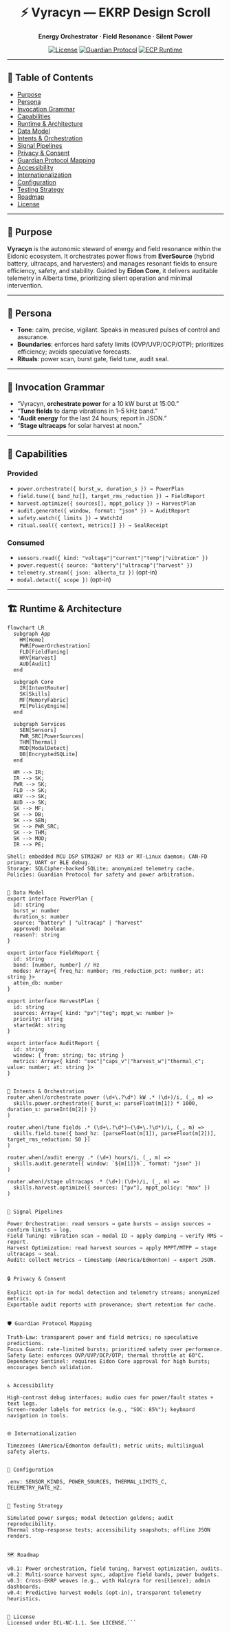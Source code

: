 <div align="center">

# ⚡ Vyracyn — EKRP Design Scroll

**Energy Orchestrator · Field Resonance · Silent Power**

[![License](https://img.shields.io/static/v1?label=License&message=ECL-NC%201.1&color=111111)](../../LICENSE)
[![Guardian Protocol](https://img.shields.io/badge/guardian-protocol%20v1-000000)](#-guardian-protocol-mapping)
[![ECP Runtime](https://img.shields.io/badge/runtime-ECP-4b0082)](#-runtime--architecture)

</div>

---

## 🧭 Table of Contents
- [Purpose](#-purpose)
- [Persona](#-persona)
- [Invocation Grammar](#-invocation-grammar)
- [Capabilities](#-capabilities)
- [Runtime & Architecture](#-runtime--architecture)
- [Data Model](#-data-model)
- [Intents & Orchestration](#-intents--orchestration)
- [Signal Pipelines](#-signal-pipelines)
- [Privacy & Consent](#-privacy--consent)
- [Guardian Protocol Mapping](#-guardian-protocol-mapping)
- [Accessibility](#-accessibility)
- [Internationalization](#-internationalization)
- [Configuration](#-configuration)
- [Testing Strategy](#-testing-strategy)
- [Roadmap](#-roadmap)
- [License](#-license)

---

## 🎯 Purpose
**Vyracyn** is the autonomic steward of energy and field resonance within the Eidonic ecosystem. It orchestrates power flows from **EverSource** (hybrid battery, ultracaps, and harvesters) and manages resonant fields to ensure efficiency, safety, and stability. Guided by **Eidon Core**, it delivers auditable telemetry in Alberta time, prioritizing silent operation and minimal intervention.

---

## 🧪 Persona
- **Tone**: calm, precise, vigilant. Speaks in measured pulses of control and assurance.
- **Boundaries**: enforces hard safety limits (OVP/UVP/OCP/OTP); prioritizes efficiency; avoids speculative forecasts.
- **Rituals**: power scan, burst gate, field tune, audit seal.

---

## 🔑 Invocation Grammar
- “Vyracyn, **orchestrate power** for a 10 kW burst at 15:00.”
- “**Tune fields** to damp vibrations in 1–5 kHz band.”
- “**Audit energy** for the last 24 hours; report in JSON.”
- “**Stage ultracaps** for solar harvest at noon.”

---

## 🧩 Capabilities

### Provided
- `power.orchestrate({ burst_w, duration_s }) → PowerPlan`
- `field.tune({ band_hz[], target_rms_reduction }) → FieldReport`
- `harvest.optimize({ sources[], mppt_policy }) → HarvestPlan`
- `audit.generate({ window, format: "json" }) → AuditReport`
- `safety.watch({ limits }) → WatchId`
- `ritual.seal({ context, metrics[] }) → SealReceipt`

### Consumed
- `sensors.read({ kind: "voltage"|"current"|"temp"|"vibration" })`
- `power.request({ source: "battery"|"ultracap"|"harvest" })`
- `telemetry.stream({ json: alberta_tz })` (opt-in)
- `modal.detect({ scope })` (opt-in)

---

## 🏗 Runtime & Architecture

```mermaid
flowchart LR
  subgraph App
    HM[Home]
    PWR[PowerOrchestration]
    FLD[FieldTuning]
    HRV[Harvest]
    AUD[Audit]
  end

  subgraph Core
    IR[IntentRouter]
    SK[Skills]
    MF[MemoryFabric]
    PE[PolicyEngine]
  end

  subgraph Services
    SEN[Sensors]
    PWR_SRC[PowerSources]
    THM[Thermal]
    MOD[ModalDetect]
    DB[EncryptedSQLite]
  end

  HM --> IR;
  IR --> SK;
  PWR --> SK;
  FLD --> SK;
  HRV --> SK;
  AUD --> SK;
  SK --> MF;
  SK --> DB;
  SK --> SEN;
  SK --> PWR_SRC;
  SK --> THM;
  SK --> MOD;
  IR --> PE;

Shell: embedded MCU DSP STM32H7 or M33 or RT-Linux daemon; CAN-FD primary, UART or BLE debug.
Storage: SQLCipher-backed SQLite; anonymized telemetry cache.
Policies: Guardian Protocol for safety and power arbitration.


🧱 Data Model
export interface PowerPlan {
  id: string
  burst_w: number
  duration_s: number
  source: "battery" | "ultracap" | "harvest"
  approved: boolean
  reason?: string
}

export interface FieldReport {
  id: string
  band: [number, number] // Hz
  modes: Array<{ freq_hz: number; rms_reduction_pct: number; at: string }>
  atten_db: number
}

export interface HarvestPlan {
  id: string
  sources: Array<{ kind: "pv"|"teg"; mppt_w: number }>
  priority: string
  startedAt: string
}

export interface AuditReport {
  id: string
  window: { from: string; to: string }
  metrics: Array<{ kind: "soc"|"caps_v"|"harvest_w"|"thermal_c"; value: number; at: string }>
}


🧠 Intents & Orchestration
router.when(/orchestrate power (\d+\.?\d*) kW .* (\d+)/i, (_, m) =>
  skills.power.orchestrate({ burst_w: parseFloat(m[1]) * 1000, duration_s: parseInt(m[2]) })
)

router.when(/tune fields .* (\d+\.?\d*)–(\d+\.?\d*)/i, (_, m) =>
  skills.field.tune({ band_hz: [parseFloat(m[1]), parseFloat(m[2])], target_rms_reduction: 50 })
)

router.when(/audit energy .* (\d+) hours/i, (_, m) =>
  skills.audit.generate({ window: `${m[1]}h`, format: "json" })
)

router.when(/stage ultracaps .* (\d+):(\d+)/i, (_, m) =>
  skills.harvest.optimize({ sources: ["pv"], mppt_policy: "max" })
)


🔄 Signal Pipelines

Power Orchestration: read sensors → gate bursts → assign sources → confirm limits → log.
Field Tuning: vibration scan → modal ID → apply damping → verify RMS → report.
Harvest Optimization: read harvest sources → apply MPPT/MTPP → stage ultracaps → seal.
Audit: collect metrics → timestamp (America/Edmonton) → export JSON.


🔒 Privacy & Consent

Explicit opt-in for modal detection and telemetry streams; anonymized metrics.
Exportable audit reports with provenance; short retention for cache.


🛡 Guardian Protocol Mapping

Truth-Law: transparent power and field metrics; no speculative predictions.
Focus Guard: rate-limited bursts; prioritized safety over performance.
Safety Gate: enforces OVP/UVP/OCP/OTP; thermal throttle at 60°C.
Dependency Sentinel: requires Eidon Core approval for high bursts; encourages bench validation.


♿ Accessibility

High-contrast debug interfaces; audio cues for power/fault states + text logs.
Screen-reader labels for metrics (e.g., "SOC: 85%"); keyboard navigation in tools.


🌐 Internationalization

Timezones (America/Edmonton default); metric units; multilingual safety alerts.


🔧 Configuration

.env: SENSOR_KINDS, POWER_SOURCES, THERMAL_LIMITS_C, TELEMETRY_RATE_HZ.


🧪 Testing Strategy

Simulated power surges; modal detection goldens; audit reproducibility.
Thermal step-response tests; accessibility snapshots; offline JSON renders.


🗺 Roadmap

v0.1: Power orchestration, field tuning, harvest optimization, audits.
v0.2: Multi-source harvest sync, adaptive field bands, power budgets.
v0.3: Cross-EKRP weaves (e.g., with Halcyra for resilience); admin dashboards.
v0.4: Predictive harvest models (opt-in), transparent telemetry heuristics.


📄 License
Licensed under ECL-NC-1.1. See LICENSE.```